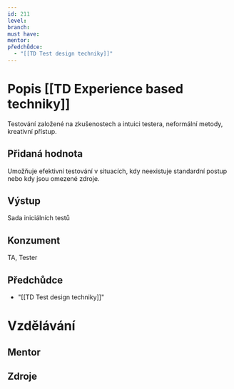 ```yaml
---
id: 211
level: 
branch: 
must have: 
mentor: 
předchůdce: 
  - "[[TD Test design techniky]]"
---
```



# Popis [[TD Experience based techniky]]
Testování založené na zkušenostech a intuici testera, neformální metody, kreativní přístup.

## Přidaná hodnota
Umožňuje efektivní testování v situacích, kdy neexistuje standardní postup nebo kdy jsou omezené zdroje.

## Výstup
Sada iniciálních testů

## Konzument
TA, Tester

## Předchůdce

  - "[[TD Test design techniky]]"

# Vzdělávání


## Mentor


## Zdroje